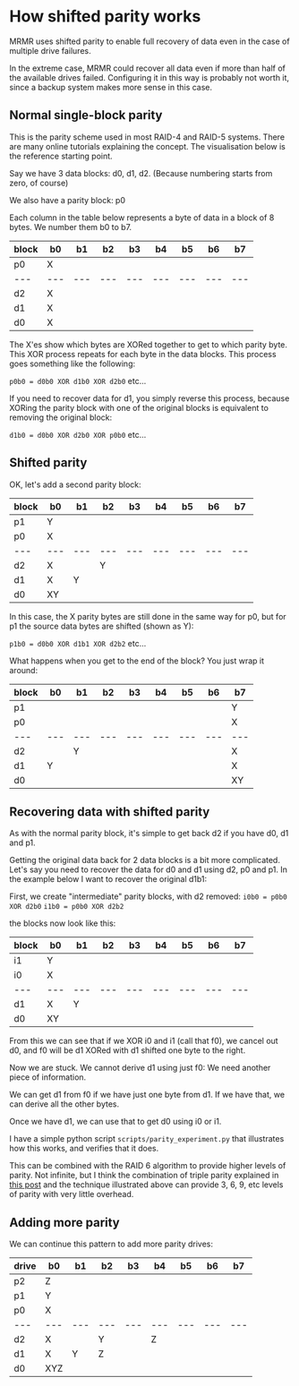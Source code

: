 # How shifted parity works

MRMR uses shifted parity to enable full recovery of data even in the case of multiple drive failures.

In the extreme case, MRMR could recover all data even if more than half of the available drives failed. Configuring it in this way is probably not worth it, since a backup system makes more sense in this case.

## Normal single-block parity

This is the parity scheme used in most RAID-4 and RAID-5 systems. There are many online tutorials explaining the concept. The visualisation below is the reference starting point.

Say we have 3 data blocks: d0, d1, d2. (Because numbering starts from zero, of course)

We also have a parity block: p0

Each column in the table below represents a byte of data in a block of 8 bytes. We number them b0 to b7.

| block | b0 | b1 | b2 | b3 | b4 | b5 | b6 | b7 |
| --- | --- | --- | --- | --- | --- | --- | --- | --- |
| p0 | X |  |  |  |  |  |  |  |
| --- | --- | --- | --- | --- | --- | --- | --- | --- |
| d2 | X |  |  |  |  |  |  |  |
| d1 | X |  |  |  |  |  |  |  |
| d0 | X |  |  |  |  |  |  |  |

The X'es show which bytes are XORed together to get to which parity byte. This XOR process repeats for each byte in the data blocks. This process goes something like the following:

`p0b0 = d0b0 XOR d1b0 XOR d2b0` etc...

If you need to recover data for d1, you simply reverse this process, because XORing the parity block with one of the original blocks is equivalent to removing the original block:

`d1b0 = d0b0 XOR d2b0 XOR p0b0` etc...

## Shifted parity

OK, let's add a second parity block:

| block | b0 | b1 | b2 | b3 | b4 | b5 | b6 | b7 |
| --- | --- | --- | --- | --- | --- | --- | --- | --- |
| p1 | Y |  |  |  |  |  |  |  |
| p0 | X |  |  |  |  |  |  |  |
| --- | --- | --- | --- | --- | --- | --- | --- | --- |
| d2 | X |  | Y |  |  |  |  |  |
| d1 | X | Y |  |  |  |  |  |  |
| d0 | XY |  |  |  |  |  |  |  |

In this case, the X parity bytes are still done in the same way for p0, but for p1 the source data bytes are shifted (shown as Y):

`p1b0 = d0b0 XOR d1b1 XOR d2b2` etc...

What happens when you get to the end of the block? You just wrap it around:

| block | b0 | b1 | b2 | b3 | b4 | b5 | b6 | b7 |
| --- | --- | --- | --- | --- | --- | --- | --- | --- |
| p1 |  |  |  |  |  |  |  | Y |
| p0 |  |  |  |  |  |  |  | X |
| --- | --- | --- | --- | --- | --- | --- | --- | --- |
| d2 |  | Y |  |  |  |  |  | X |
| d1 | Y |  |  |  |  |  |  | X |
| d0 |  |  |  |  |  |  |  | XY |

## Recovering data with shifted parity

As with the normal parity block, it's simple to get back d2 if you have d0, d1 and p1.

Getting the original data back for 2 data blocks is a bit more complicated. Let's say you need to recover the data for d0 and d1 using d2, p0 and p1. In the example below I want to recover the original d1b1:

First, we create "intermediate" parity blocks, with d2 removed:
`i0b0 = p0b0 XOR d2b0`
`i1b0 = p0b0 XOR d2b2`

the blocks now look like this:

| block | b0 | b1 | b2 | b3 | b4 | b5 | b6 | b7 |
| --- | --- | --- | --- | --- | --- | --- | --- | --- |
| i1 | Y |  |  |  |  |  |  |  |
| i0 | X |  |  |  |  |  |  |  |
| --- | --- | --- | --- | --- | --- | --- | --- | --- |
| d1 | X | Y |  |  |  |  |  |  |
| d0 | XY |  |  |  |  |  |  |  |

From this we can see that if we XOR i0 and i1 (call that f0), we cancel out d0, and f0 will be d1 XORed with d1 shifted one byte to the right.

Now we are stuck. We cannot derive d1 using just f0: We need another piece of information.

We can get d1 from f0 if we have just one byte from d1. If we have that, we can derive all the other bytes.

Once we have d1, we can use that to get d0 using i0 or i1.

I have a simple python script `scripts/parity_experiment.py` that illustrates how this works, and verifies that it does.

This can be combined with the RAID 6 algorithm to provide higher levels of parity. Not infinite, but I think the combination of triple parity explained in [this post](https://blogs.oracle.com/solaris/post/understanding-raid-6-with-junior-high-math) and the technique illustrated above can provide 3, 6, 9, etc levels of parity with very little overhead.

## Adding more parity

We can continue this pattern to add more parity drives:

| drive | b0 | b1 | b2 | b3 | b4 | b5 | b6 | b7 |
| --- | --- | --- | --- | --- | --- | --- | --- | --- |
| p2 | Z |  |  |  |  |  |  |  |
| p1 | Y |  |  |  |  |  |  |  |
| p0 | X |  |  |  |  |  |  |  |
| --- | --- | --- | --- | --- | --- | --- | --- | --- |
| d2 | X |  | Y |  | Z |  |  |  |
| d1 | X | Y | Z |  |  |  |  |  |
| d0 | XYZ |  |  |  |  |  |  |  |
